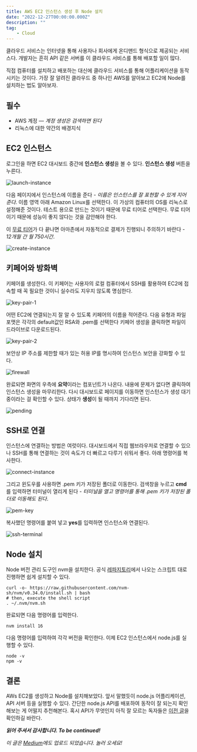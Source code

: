 ```yaml
---
title: AWS EC2 인스턴스 생성 후 Node 설치
date: "2022-12-27T00:00:00.000Z"
description: ""
tag: 
    - Cloud
---
```


클라우드 서비스는 인터넷을 통해 사용자나 회사에게 온디맨드 형식으로 제공되는 서비스다. 개발자는 흔히 API 같은 서버를 이 클라우드 서비스를 통해 배포할 일이 많다.

직접 컴퓨터를 설치하고 배포하는 대신에 클라우드 서비스를 통해 어플리케이션을 동작시키는 것이다. 가장 잘 알려진 클라우드 중 하나인 AWS를 알아보고 EC2에 Node를 설치하는 법도 알아보자.

## 필수
- AWS 계정 — _계정 생성은 검색하면 된다_
- 리눅스에 대한 약간의 배경지식

## EC2 인스턴스
로그인을 하면 EC2 대시보드 중간에 **인스턴스 생성**을 볼 수 있다. **인스턴스 생성** 버튼을 누른다.

![launch-instance](../imgs/4/launch-instance.png)

다음 페이지에서 인스턴스에 이름을 준다 - _이름은 인스턴스를 잘 표현할 수 있게 지어준다_. 이름 영역 아래 Amazon Linux를 선택한다. 이 가상의 컴퓨터의 OS를 리눅스로 설정해준 것이다. 테스트 용으로 만드는 것이기 때문에 무료 티어로 선택한다. 무료 티어이기 때문에 성능이 좋지 않다는 것을 감안해야 한다. 

이 [무료 티어](https://aws.amazon.com/ec2/pricing/?loc=ft#Free_tier)가 다 끝나면 아마존에서 자동적으로 결제가 진행되니 주의하기 바란다 - _12개월 간 월 750시간_.

![create-instance](../imgs/4/create-instance.png)

## 키페어와 방화벽
키페어를 생성한다. 이 키페어는 사용자의 로컬 컴퓨터에서 SSH를 활용하여 EC2에 접속할 때 꼭 필요한 것이니 실수라도 지우지 않도록 명심한다.

![key-pair-1](../imgs/4/key-pair-1.png)

어떤 EC2에 연결되는지 잘 알 수 있도록 키페어의 이름을 적어준다. 다음 유형과 파일 포맷은 각각의 default값인 RSA와 .pem를 선택한다 키페어 생성을 클릭하면 파일이 드라이브로 다운로드된다.

![key-pair-2](../imgs/4/key-pair-2.png)

보안상 IP 주소를 제한할 때가 있는 허용 IP를 명시하여 인스턴스 보안을 강화할 수 있다.

![firewall](../imgs/4/firewall.png)

완료되면 화면의 우측에 **요약**이라는 컴포넌트가 나온다. 내용에 문제가 없다면 클릭하여 인스턴스 생성을 마무리한다. 다시 대시보드로 페이지를 이동하면 인스턴스가 생성 대기중이라는 걸 확인할 수 있다. 상태가 **생성**이 될 때까지 기다리면 된다.

![pending](../imgs/4/pending.png)

## SSH로 연결
인스턴스에 연결하는 방법은 여럿이다. 대시보드에서 직접 웹브라우저로 연결할 수 있으나 SSH를 통해 연결하는 것이 속도가 더 빠르고 다루기 쉬워서 좋다. 아래 명령어를 복사한다.

![connect-instance](../imgs/4/connect-instance.png)

그리고 윈도우를 사용하면 .pem 키가 저장된 폴더로 이동한다. 검색창을 누르고 **cmd**를 입력하면 터미널이 열리게 된다 - _터미널을 열고 명령어를 통해 .pem 키가 저장된 폴더로 이동해도 된다_. 

![pem-key](../imgs/4/pem-key.png)

복사했던 명령어를 붙여 넣고 **yes**를 입력하면 인스턴스와 연결된다.

![ssh-terminal](../imgs/4/ssh-terminal.png)

## Node 설치
Node 버전 관리 도구인 nvm을 설치한다. 공식 [레파지토리](https://github.com/nvm-sh/nvm)에서 나오는 스크립트 대로 진행하면 쉽게 설치할 수 있다.

```
curl -o- https://raw.githubusercontent.com/nvm-sh/nvm/v0.34.0/install.sh | bash
# then, execute the shell script
. ~/.nvm/nvm.sh
```

완료되면 다음 명령어를 입력한다.

```
nvm install 16
```

다음 명령어를 입력하여 각각 버전을 확인한다. 이제 EC2 인스턴스에서 node.js를 실행할 수 있다.

```
node -v
npm -v
```

## 결론
AWs EC2를 생성하고 Node를 설치해보았다. 앞서 말했듯이 node.js 어플리케이션, API 서버 등을 실행할 수 있다. 간단한 node.js API를 배포하여 동작이 잘 되는지 확인해보는 게 어떨지 추천해본다. 혹시 API가 무엇인지 아직 잘 모르는 독자들은 [이전 글](https://shkim04.github.io/express-mongodb-typescript로-restapi-개발하기/)을 확인하길 바란다.

_**읽어 주셔서 감사합니다. To be continued!**_

_이 글은 [Medium](https://medium.com/@shkim04/server-how-to-set-up-aws-ec2-6986f659de60)에도 업로드 되었습니다._
_놀러 오세요!_